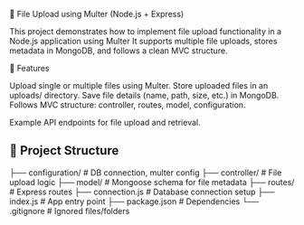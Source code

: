 📂 File Upload using Multer (Node.js + Express)

This project demonstrates how to implement file upload functionality in a Node.js application using Multer
It supports multiple file uploads, stores metadata in MongoDB, and follows a clean MVC structure.

🚀 Features

Upload single or multiple files using Multer.
Store uploaded files in an uploads/ directory.
Save file details (name, path, size, etc.) in MongoDB.
Follows MVC structure: controller, routes, model, configuration.

Example API endpoints for file upload and retrieval.

## 📁 Project Structure
├── configuration/      # DB connection, multer config
├── controller/         # File upload logic
├── model/              # Mongoose schema for file metadata
├── routes/             # Express routes
├── connection.js       # Database connection setup
├── index.js            # App entry point
├── package.json        # Dependencies
└── .gitignore          # Ignored files/folders
